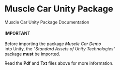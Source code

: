# Muscle Car Unity Package
Muscle Car Unity Package Documentation

<h4><b>IMPORTANT</b></h4>

Before importing the package <i>Muscle Car Demo</i></br> 
into Unity, the "<i>Standard Assets of Unity Technologies</i>"</br>
package <b>must</b> be imported.

Read the <b>Pdf</b> and <b>Txt</b> files above for more information.
